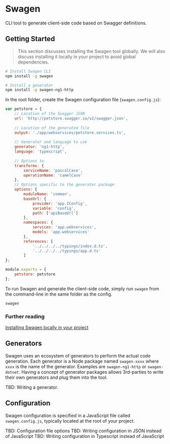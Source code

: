 # Swagen
CLI tool to generate client-side code based on Swagger definitions.

## Getting Started
> This section discusses installing the Swagen tool globally. We will also discuss installing it locally in your project to avoid global dependencies.

```sh
# Install Swagen CLI
npm install -g swagen

# Install a generator
npm install -g swagen-ng1-http
```

In the root folder, create the Swagen configuration file (`swagen.config.js`):
```javascript
var petstore = {
    // Location of the Swagger JSON
    url: 'http://petstore.swagger.io/v2/swagger.json',
    
    // Location of the generated file
    output: './app/webservices/petstore.services.ts',
    
    // Generator and language to use
    generator: 'ng1-http',
    language: 'typescript',
    
    // Options to 
    transforms: {
        serviceName: 'pascalCase',
        operationName: 'camelCase'
    },
    // Options specific to the generator package
    options: {
        moduleName: 'common',
        baseUrl: {
            provider: 'app.IConfig',
            variable: 'config',
            path: ['apiBaseUrl']
        },
        namespaces: {
            services: 'app.webservices',
            models: 'app.webservices'
        },
        references: [
            '../../../../typings/index.d.ts',
            '../../../../typings/app.d.ts'
        ]
};

module.exports = {
    petstore: petstore
};
```

To run Swagen and generate the client-side code, simply run `swagen` from the command-line in the same folder as the config.
```sh
swagen
```

### Further reading
[Installing Swagen locally in your project](https://github.com/angular-template/swagger-client/wiki/Installing-Swagen-locally-in-your-project)

## Generators
Swagen uses an ecosystem of generators to perform the actual code generation. Each generator is a Node package named `swagen-xxxx` where `xxxx` is the name of the generator. Examples are `swagen-ng1-http` or `swagen-dotnet`. Having a concept of generator packages allows 3rd-parties to write their own generators and plug them into the tool.

TBD: Writing a generator.

## Configuration
Swagen configuration is specified in a JavaScript file called `swagen.config.js`, typically located at the root of your project.

TBD: Configuration file options
TBD: Writing configuration in JSON instead of JavaScript
TBD: Writing configuration in Typescript instead of JavaScript
